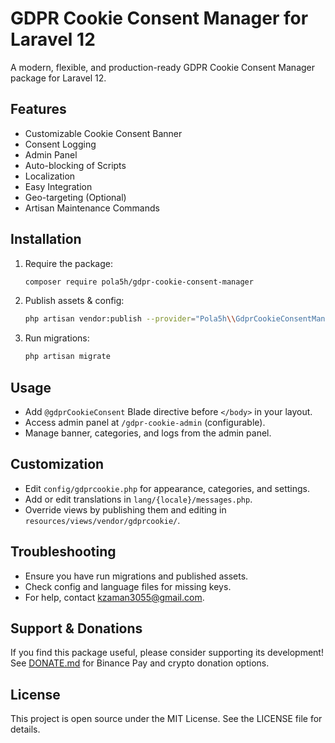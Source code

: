 # GDPR Cookie Consent Manager for Laravel 12

A modern, flexible, and production-ready GDPR Cookie Consent Manager package for Laravel 12.

## Features
- Customizable Cookie Consent Banner
- Consent Logging
- Admin Panel
- Auto-blocking of Scripts
- Localization
- Easy Integration
- Geo-targeting (Optional)
- Artisan Maintenance Commands

## Installation

1. Require the package:
   ```bash
   composer require pola5h/gdpr-cookie-consent-manager
   ```
2. Publish assets & config:
   ```bash
   php artisan vendor:publish --provider="Pola5h\\GdprCookieConsentManager\\Providers\\GdprCookieServiceProvider"
   ```
3. Run migrations:
   ```bash
   php artisan migrate
   ```

## Usage

- Add `@gdprCookieConsent` Blade directive before `</body>` in your layout.
- Access admin panel at `/gdpr-cookie-admin` (configurable).
- Manage banner, categories, and logs from the admin panel.

## Customization

- Edit `config/gdprcookie.php` for appearance, categories, and settings.
- Add or edit translations in `lang/{locale}/messages.php`.
- Override views by publishing them and editing in `resources/views/vendor/gdprcookie/`.

## Troubleshooting

- Ensure you have run migrations and published assets.
- Check config and language files for missing keys.
- For help, contact [kzaman3055@gmail.com](mailto:kzaman3055@gmail.com).

## Support & Donations

If you find this package useful, please consider supporting its development! See [DONATE.md](./DONATE.md) for Binance Pay and crypto donation options.

## License

This project is open source under the MIT License. See the LICENSE file for details.
